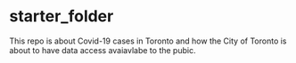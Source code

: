 # starter_folder

This repo is about Covid-19 cases in Toronto and how the City of Toronto is about to have data access avaiavlabe to the pubic. 